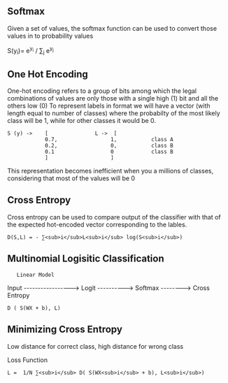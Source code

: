 ## Softmax

Given a set of values, the softmax function can be used to convert those values in to probability values

S(y<sub>i</sub>)= e<sup>y<sub>i</sub></sup> / ∑<sub>j</sub> e<sup>y<sub>j</sub></sup>

## One Hot Encoding
One-hot encoding refers to a group of bits among which the legal combinations of values are only those with a single high (1) bit and all the others low (0)
To represent labels in format we will have a vector (with length equal to number of classes) where the probabilty of the most likely class will be 1, while for other classes it would be  0.

```
S (y) ->    [               L ->  [              
            0.7,                 1,           class A
            0.2,                 0,           class B
            0.1                  0            class B
            ]                    ]
```

This representation becomes inefficient when you a millions of classes, considering that most of the values will be 0

## Cross Entropy

Cross entropy can be used to compare output of the classifier with that of the expected hot-encoded vector corresponding to the lables.

```
D(S,L) = - ∑<sub>i</sub>L<sub>i</sub> log(S<sub>i</sub>)
```

## Multinomial Logisitic Classification
    
       Linear Model
Input -----------------> Logit  ----------> Softmax --------> Cross Entropy

```
D ( S(WX + b), L)
```

## Minimizing Cross Entropy
Low distance for correct class, high distance for wrong class

Loss Function
```
L =  1/N ∑<sub>i</sub> D( S(WX<sub>i</sub> + b), L<sub>i</sub>)
```
